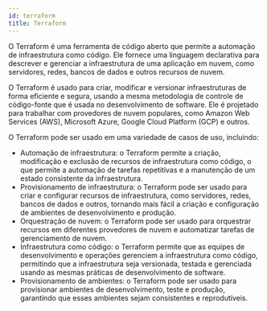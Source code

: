 ```yaml
---
id: terraform
title: Terraform
---
```


O Terraform é uma ferramenta de código aberto que permite a automação de infraestrutura como código. Ele fornece uma linguagem declarativa para descrever e gerenciar a infraestrutura de uma aplicação em nuvem, como servidores, redes, bancos de dados e outros recursos de nuvem.

O Terraform é usado para criar, modificar e versionar infraestruturas de forma eficiente e segura, usando a mesma metodologia de controle de código-fonte que é usada no desenvolvimento de software. Ele é projetado para trabalhar com provedores de nuvem populares, como Amazon Web Services (AWS), Microsoft Azure, Google Cloud Platform (GCP) e outros.

O Terraform pode ser usado em uma variedade de casos de uso, incluindo:

- Automação de infraestrutura: o Terraform permite a criação, modificação e exclusão de recursos de infraestrutura como código, o que permite a automação de tarefas repetitivas e a manutenção de um estado consistente da infraestrutura.
- Provisionamento de infraestrutura: o Terraform pode ser usado para criar e configurar recursos de infraestrutura, como servidores, redes, bancos de dados e outros, tornando mais fácil a criação e configuração de ambientes de desenvolvimento e produção.
- Orquestração de nuvem: o Terraform pode ser usado para orquestrar recursos em diferentes provedores de nuvem e automatizar tarefas de gerenciamento de nuvem.
- Infraestrutura como código: o Terraform permite que as equipes de desenvolvimento e operações gerenciem a infraestrutura como código, permitindo que a infraestrutura seja versionada, testada e gerenciada usando as mesmas práticas de desenvolvimento de software.
- Provisionamento de ambientes: o Terraform pode ser usado para provisionar ambientes de desenvolvimento, teste e produção, garantindo que esses ambientes sejam consistentes e reprodutíveis.

